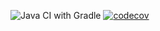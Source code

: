 ![Java CI with Gradle](https://github.com/testowanieaplikacjijavaug/laboratorium-7-krilek/workflows/Java%20CI%20with%20Gradle/badge.svg)
[![codecov](https://codecov.io/gh/testowanieaplikacjijavaug/laboratorium-7-krilek/branch/master/graph/badge.svg)](https://codecov.io/gh/testowanieaplikacjijavaug/laboratorium-7-krilek)